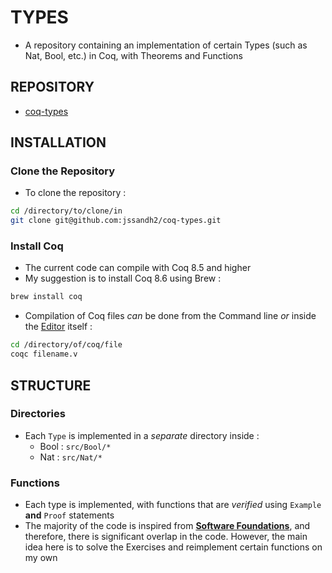 # TYPES 
* A repository containing an implementation of certain Types (such as Nat, Bool, etc.) in Coq, with Theorems and Functions

## REPOSITORY
* [coq-types](https://github.com/jssandh2/coq-types)

## INSTALLATION
### Clone the Repository
* To clone the repository :
```bash
cd /directory/to/clone/in
git clone git@github.com:jssandh2/coq-types.git
```
### Install Coq 
* The current code can compile with Coq 8.5 and higher
* My suggestion is to install Coq 8.6 using Brew :
```bash
brew install coq
```
* Compilation of Coq files _can_ be done from the Command line _or_ inside the [Editor](https://coq.inria.fr/refman/Reference-Manual018.html) itself :
```bash
cd /directory/of/coq/file
coqc filename.v
```

## STRUCTURE
### Directories
* Each `Type` is implemented in a _separate_ directory inside :
    * Bool : `src/Bool/*`
    * Nat : `src/Nat/*`


### Functions
* Each type is implemented, with functions that are _verified_ using `Example` **and** `Proof` statements
* The majority of the code is inspired from [**Software Foundations**](https://www.cis.upenn.edu/~bcpierce/sf/current/index.html), and therefore, there is significant overlap in the code. However, the main idea here is to solve the Exercises and reimplement certain functions on my own

